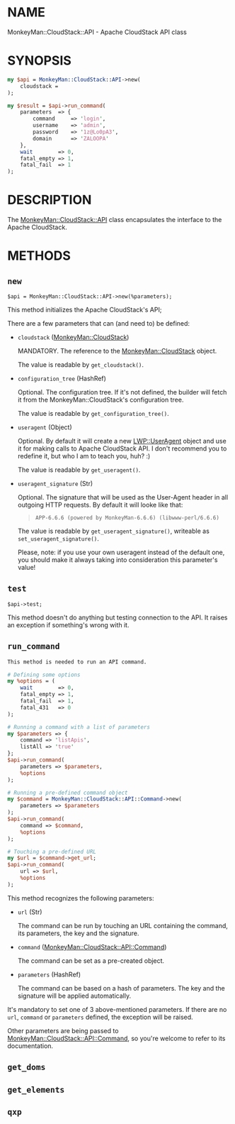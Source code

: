 # NAME

MonkeyMan::CloudStack::API - Apache CloudStack API class

# SYNOPSIS

```perl
my $api = MonkeyMan::CloudStack::API->new(
    cloudstack = 
);

my $result = $api->run_command(
    parameters  => {
        command     => 'login',
        username    => 'admin',
        password    => '1z@Lo0pA3',
        domain      => 'ZALOOPA'
    },
    wait        => 0,
    fatal_empty => 1,
    fatal_fail  => 1
);
```

# DESCRIPTION

The [MonkeyMan::CloudStack::API](https://github.com/melnik13/monkeyman/tree/dev_melnik13_v3/doc/lib/MonkeyMan::CloudStack::API) class encapsulates the interface to the
Apache CloudStack.

# METHODS

## `new`

```
$api = MonkeyMan::CloudStack::API->new(%parameters);
```

This method initializes the Apache CloudStack's API;

There are a few parameters that can (and need to) be defined:

- `cloudstack` ([MonkeyMan::CloudStack](https://github.com/melnik13/monkeyman/tree/dev_melnik13_v3/doc/lib/MonkeyMan::CloudStack))

    MANDATORY. The reference to the [MonkeyMan::CloudStack](https://github.com/melnik13/monkeyman/tree/dev_melnik13_v3/doc/lib/MonkeyMan::CloudStack) object.

    The value is readable by `get_cloudstack()`.

- `configuration_tree` (HashRef)

    Optional. The configuration tree. If it's not defined, the builder will fetch
    it from the MonkeyMan::CloudStack's configuration tree.

    The value is readable by `get_configuration_tree()`.

- `useragent` (Object)

    Optional. By default it will create a new [LWP::UserAgent](https://github.com/melnik13/monkeyman/tree/dev_melnik13_v3/doc/lib/LWP::UserAgent) object and use it 
    for making calls to Apache CloudStack API. I don't recommend you to redefine
    it, but who I am to teach you, huh? :)

    The value is readable by `get_useragent()`.

- `useragent_signature` (Str)

    Optional. The signature that will be used as the User-Agent header in all
    outgoing HTTP requests. By default it will looke like that:

    >     APP-6.6.6 (powered by MonkeyMan-6.6.6) (libwww-perl/6.6.6)

    The value is readable by `get_useragent_signature()`, writeable as
    `set_useragent_signature()`.

    Please, note: if you use your own useragent instead of the default one, you
    should make it always taking into consideration this parameter's value!

## `test`

```
$api->test;
```

This method doesn't do anything but testing connection to the API. It raises
an exception if something's wrong with it.

## `run_command`

```perl
This method is needed to run an API command.

# Defining some options
my %options = (
    wait        => 0,
    fatal_empty => 1,
    fatal_fail  => 1,
    fatal_431   => 0
);

# Running a command with a list of parameters
my $parameters => {
    command => 'listApis',
    listAll => 'true'
};
$api->run_command(
    parameters => $parameters,
    %options
);

# Running a pre-defined command object
my $command = MonkeyMan::CloudStack::API::Command->new(
    parameters => $parameters
);
$api->run_command(
    command => $command,
    %options
);

# Touching a pre-defined URL
my $url = $command->get_url;
$api->run_command(
    url => $url,
    %options
);
```

This method recognizes the following parameters:

- `url` (Str)

    The command can be run by touching an URL containing the command, its
    parameters, the key and the signature.

- `command` ([MonkeyMan::CloudStack::API::Command](https://github.com/melnik13/monkeyman/tree/dev_melnik13_v3/doc/lib/MonkeyMan::CloudStack::API::Command))

    The command can be set as a pre-created object.

- `parameters` (HashRef)

    The command can be based on a hash of parameters. The key and the signature
    will be applied automatically.

It's mandatory to set one of 3 above-mentioned parameters. If there are no
`url`, `command` or `parameters` defined, the exception will be raised.

Other parameters are being passed to [MonkeyMan::CloudStack::API::Command](https://github.com/melnik13/monkeyman/tree/dev_melnik13_v3/doc/lib/MonkeyMan::CloudStack::API::Command),
so you're welcome to refer to its documentation.

## `get_doms`

## `get_elements`

## `qxp`
